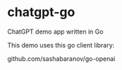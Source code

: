 # chatgpt-go
ChatGPT demo app written in Go

This demo uses this go client library: 

github.com/sashabaranov/go-openai
